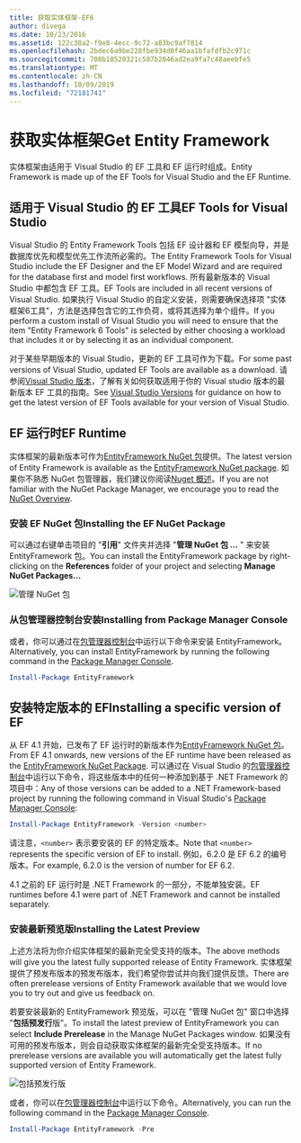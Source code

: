 ```yaml
---
title: 获取实体框架-EF6
author: divega
ms.date: 10/23/2016
ms.assetid: 122c38a2-f9e8-4ecc-9c72-a83bc9af7814
ms.openlocfilehash: 2bdec6a9be228fbe934d0f46aa1bfafdfb2c971c
ms.sourcegitcommit: 708b18520321c587b2046ad2ea9fa7c48aeebfe5
ms.translationtype: MT
ms.contentlocale: zh-CN
ms.lasthandoff: 10/09/2019
ms.locfileid: "72181741"
---
```

# <a name="get-entity-framework"></a><span data-ttu-id="f442a-102">获取实体框架</span><span class="sxs-lookup"><span data-stu-id="f442a-102">Get Entity Framework</span></span>
<span data-ttu-id="f442a-103">实体框架由适用于 Visual Studio 的 EF 工具和 EF 运行时组成。</span><span class="sxs-lookup"><span data-stu-id="f442a-103">Entity Framework is made up of the EF Tools for Visual Studio and the EF Runtime.</span></span>

## <a name="ef-tools-for-visual-studio"></a><span data-ttu-id="f442a-104">适用于 Visual Studio 的 EF 工具</span><span class="sxs-lookup"><span data-stu-id="f442a-104">EF Tools for Visual Studio</span></span>

<span data-ttu-id="f442a-105">Visual Studio 的 Entity Framework Tools 包括 EF 设计器和 EF 模型向导，并是数据库优先和模型优先工作流所必需的。</span><span class="sxs-lookup"><span data-stu-id="f442a-105">The Entity Framework Tools for Visual Studio include the EF Designer and the EF Model Wizard and are required for the database first and model first workflows.</span></span> <span data-ttu-id="f442a-106">所有最新版本的 Visual Studio 中都包含 EF 工具。</span><span class="sxs-lookup"><span data-stu-id="f442a-106">EF Tools are included in all recent versions of Visual Studio.</span></span> <span data-ttu-id="f442a-107">如果执行 Visual Studio 的自定义安装，则需要确保选择项 "实体框架6工具"，方法是选择包含它的工作负荷，或将其选择为单个组件。</span><span class="sxs-lookup"><span data-stu-id="f442a-107">If you perform a custom install of Visual Studio you will need to ensure that the item "Entity Framework 6 Tools" is selected by either choosing a workload that includes it or by selecting it as an individual component.</span></span>

<span data-ttu-id="f442a-108">对于某些早期版本的 Visual Studio，更新的 EF 工具可作为下载。</span><span class="sxs-lookup"><span data-stu-id="f442a-108">For some past versions of Visual Studio, updated EF Tools are available as a download.</span></span> <span data-ttu-id="f442a-109">请参阅[Visual Studio 版本](~/ef6/what-is-new/visual-studio.md)，了解有关如何获取适用于你的 Visual studio 版本的最新版本 EF 工具的指南。</span><span class="sxs-lookup"><span data-stu-id="f442a-109">See [Visual Studio Versions](~/ef6/what-is-new/visual-studio.md) for guidance on how to get the latest version of EF Tools available for your version of Visual Studio.</span></span>

## <a name="ef-runtime"></a><span data-ttu-id="f442a-110">EF 运行时</span><span class="sxs-lookup"><span data-stu-id="f442a-110">EF Runtime</span></span>

<span data-ttu-id="f442a-111">实体框架的最新版本可作为[EntityFramework NuGet 包](https://nuget.org/packages/EntityFramework/)提供。</span><span class="sxs-lookup"><span data-stu-id="f442a-111">The latest version of Entity Framework is available as the [EntityFramework NuGet package](https://nuget.org/packages/EntityFramework/).</span></span> <span data-ttu-id="f442a-112">如果你不熟悉 NuGet 包管理器，我们建议你阅读[Nuget 概述](https://docs.microsoft.com/nuget/consume-packages/overview-and-workflow)。</span><span class="sxs-lookup"><span data-stu-id="f442a-112">If you are not familiar with the NuGet Package Manager, we encourage you to read the [NuGet Overview](https://docs.microsoft.com/nuget/consume-packages/overview-and-workflow).</span></span>

### <a name="installing-the-ef-nuget-package"></a><span data-ttu-id="f442a-113">安装 EF NuGet 包</span><span class="sxs-lookup"><span data-stu-id="f442a-113">Installing the EF NuGet Package</span></span>

<span data-ttu-id="f442a-114">可以通过右键单击项目的 "**引用**" 文件夹并选择 "**管理 NuGet 包 ...** " 来安装 EntityFramework 包。</span><span class="sxs-lookup"><span data-stu-id="f442a-114">You can install the EntityFramework package by right-clicking on the **References** folder of your project and selecting **Manage NuGet Packages…**</span></span>

![管理 NuGet 包](~/ef6/media/managenugetpackages.png)

### <a name="installing-from-package-manager-console"></a><span data-ttu-id="f442a-116">从包管理器控制台安装</span><span class="sxs-lookup"><span data-stu-id="f442a-116">Installing from Package Manager Console</span></span>

<span data-ttu-id="f442a-117">或者，你可以通过在[包管理器控制台](https://docs.nuget.org/docs/start-here/using-the-package-manager-console)中运行以下命令来安装 EntityFramework。</span><span class="sxs-lookup"><span data-stu-id="f442a-117">Alternatively, you can install EntityFramework by running the following command in the [Package Manager Console](https://docs.nuget.org/docs/start-here/using-the-package-manager-console).</span></span>

``` powershell
Install-Package EntityFramework
```

## <a name="installing-a-specific-version-of-ef"></a><span data-ttu-id="f442a-118">安装特定版本的 EF</span><span class="sxs-lookup"><span data-stu-id="f442a-118">Installing a specific version of EF</span></span>

<span data-ttu-id="f442a-119">从 EF 4.1 开始，已发布了 EF 运行时的新版本作为[EntityFramework NuGet 包](https://www.nuget.org/packages/EntityFramework/)。</span><span class="sxs-lookup"><span data-stu-id="f442a-119">From EF 4.1 onwards, new versions of the EF runtime have been released as the [EntityFramework NuGet Package](https://www.nuget.org/packages/EntityFramework/).</span></span> <span data-ttu-id="f442a-120">可以通过在 Visual Studio 的[包管理器控制台](https://docs.nuget.org/docs/start-here/using-the-package-manager-console)中运行以下命令，将这些版本中的任何一种添加到基于 .NET Framework 的项目中：</span><span class="sxs-lookup"><span data-stu-id="f442a-120">Any of those versions can be added to a .NET Framework-based project by running the following command in Visual Studio's [Package Manager Console](https://docs.nuget.org/docs/start-here/using-the-package-manager-console):</span></span>

``` powershell
Install-Package EntityFramework -Version <number>
```

<span data-ttu-id="f442a-121">请注意，`<number>` 表示要安装的 EF 的特定版本。</span><span class="sxs-lookup"><span data-stu-id="f442a-121">Note that `<number>` represents the specific version of EF to install.</span></span> <span data-ttu-id="f442a-122">例如，6.2.0 是 EF 6.2 的编号版本。</span><span class="sxs-lookup"><span data-stu-id="f442a-122">For example, 6.2.0 is the version of number for EF 6.2.</span></span>   

<span data-ttu-id="f442a-123">4\.1 之前的 EF 运行时是 .NET Framework 的一部分，不能单独安装。</span><span class="sxs-lookup"><span data-stu-id="f442a-123">EF runtimes before 4.1 were part of .NET Framework and cannot be installed separately.</span></span>

### <a name="installing-the-latest-preview"></a><span data-ttu-id="f442a-124">安装最新预览版</span><span class="sxs-lookup"><span data-stu-id="f442a-124">Installing the Latest Preview</span></span>

<span data-ttu-id="f442a-125">上述方法将为你介绍实体框架的最新完全受支持的版本。</span><span class="sxs-lookup"><span data-stu-id="f442a-125">The above methods will give you the latest fully supported release of Entity Framework.</span></span> <span data-ttu-id="f442a-126">实体框架提供了预发布版本的预发布版本，我们希望你尝试并向我们提供反馈。</span><span class="sxs-lookup"><span data-stu-id="f442a-126">There are often prerelease versions of Entity Framework available that we would love you to try out and give us feedback on.</span></span>

<span data-ttu-id="f442a-127">若要安装最新的 EntityFramework 预览版，可以在 "管理 NuGet 包" 窗口中选择 "**包括预发行**版"。</span><span class="sxs-lookup"><span data-stu-id="f442a-127">To install the latest preview of EntityFramework you can select **Include Prerelease** in the Manage NuGet Packages window.</span></span> <span data-ttu-id="f442a-128">如果没有可用的预发布版本，则会自动获取实体框架的最新完全受支持版本。</span><span class="sxs-lookup"><span data-stu-id="f442a-128">If no prerelease versions are available you will automatically get the latest fully supported version of Entity Framework.</span></span>

![包括预发行版](~/ef6/media/includeprerelease.png)

<span data-ttu-id="f442a-130">或者，你可以在[包管理器控制台](https://docs.nuget.org/docs/start-here/using-the-package-manager-console)中运行以下命令。</span><span class="sxs-lookup"><span data-stu-id="f442a-130">Alternatively, you can run the following command in the [Package Manager Console](https://docs.nuget.org/docs/start-here/using-the-package-manager-console).</span></span>

``` powershell
Install-Package EntityFramework -Pre
```
